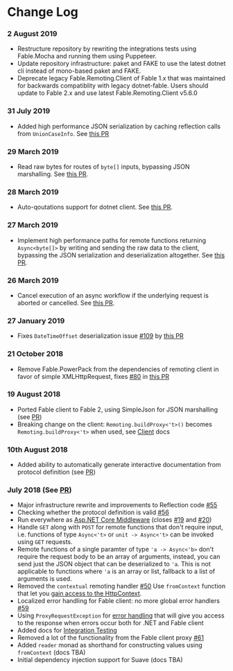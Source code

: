 # Change Log

### 2 August 2019
- Restructure repository by rewriting the integrations tests using Fable.Mocha and running them using Puppeteer.
- Update repository infrastructure: paket and FAKE to use the latest dotnet cli instead of mono-based paket and FAKE.
- Deprecate legacy Fable.Remoting.Client of Fable 1.x that was maintained for backwards compatiblity with legacy dotnet-fable. Users should update to Fable 2.x and use latest Fable.Remoting.Client v5.6.0

### 31 July 2019
- Added high performance JSON serialization by caching reflection calls from `UnionCaseInfo`. See [this PR](https://github.com/Zaid-Ajaj/Fable.Remoting/pull/128)

### 29 March 2019
- Read raw bytes for routes of `byte[]` inputs, bypassing JSON marshalling. See [this PR](https://github.com/Zaid-Ajaj/Fable.Remoting/pull/119).

### 28 March 2019
- Auto-qoutations support for dotnet client. See [this PR](https://github.com/Zaid-Ajaj/Fable.Remoting/pull/118).

### 27 March 2019
- Implement high performance paths for remote functions returning `Async<byte[]>` by writing and sending the raw data to the client, bypassing the JSON serialization and deserialization altogether. See [this PR](https://github.com/Zaid-Ajaj/Fable.Remoting/pull/117).

### 26 March 2019
- Cancel execution of an async workflow if the underlying request is aborted or cancelled. See [this PR](https://github.com/Zaid-Ajaj/Fable.Remoting/pull/115).

### 27 January 2019
 - Fixes `DateTimeOffset` deserialization issue [#109](https://github.com/Zaid-Ajaj/Fable.Remoting/issues/109) by [this PR](https://github.com/Zaid-Ajaj/Fable.Remoting/pull/110)

### 21 October 2018
- Remove Fable.PowerPack from the dependencies of remoting client in favor of simple XMLHttpRequest, fixes [#80](https://github.com/Zaid-Ajaj/Fable.Remoting/issues/80) in [this PR](https://github.com/Zaid-Ajaj/Fable.Remoting/pull/86)


### 19 August 2018
- Ported Fable client to Fable 2, using SimpleJson for JSON marshalling (see [PR](https://github.com/Zaid-Ajaj/Fable.Remoting/pull/71))
- Breaking change on the client: `Remoting.buildProxy<'t>()` becomes  `Remoting.buildProxy<'t>` when used, see [Client](client.md) docs

### 10th August 2018
 - Added ability to automatically generate interactive documentation from protocol definition (see [PR](https://github.com/Zaid-Ajaj/Fable.Remoting/pull/68))


### July 2018 (See [PR](https://github.com/Zaid-Ajaj/Fable.Remoting/pull/58))

 - Major infrastructure rewrite and improvements to Reflection code [#55](https://github.com/Zaid-Ajaj/Fable.Remoting/issues/55)
 - Checking whether the protocol definition is valid [#56](https://github.com/Zaid-Ajaj/Fable.Remoting/issues/56)
 - Run everywhere as [Asp.NET Core Middleware](aspnet-core.md) (closes [#19](https://github.com/Zaid-Ajaj/Fable.Remoting/issues/19) and [#20](https://github.com/Zaid-Ajaj/Fable.Remoting/issues/20))
 - Handle `GET` along with `POST` for remote functions that don't require input, i.e. functions of type `Async<'t>` or `unit -> Async<'t>` can be invoked using `GET` requests.
 - Remote functions of a single paramter of type `'a -> Async<'b>` don't require the request body to be an array of arguments, instead, you can send just the JSON object that can be deserialized to `'a`. This is not applicable to functions where `'a` is an array or list, fallback to a list of arguments is used.
 - Removed the `contextual` remoting handler [#50](https://github.com/Zaid-Ajaj/Fable.Remoting/issues/50) Use `fromContext` function that let you [gain access to the HttpContext](request-context.md).
 - Localized error handling for Fable client: no more global error handlers [#59](https://github.com/Zaid-Ajaj/Fable.Remoting/issues/59)
 - Using `ProxyRequestException` for [error handling](error-handling.md) that will give you access to the response when errors occur both for .NET and Fable client
 - Added docs for [Integration Testing](dotnet-integration-tests.md)
 - Removed a lot of the functionality from the Fable client proxy [#61](https://github.com/Zaid-Ajaj/Fable.Remoting/issues/61)
 - Added `reader` monad as shorthand for constructing values using `fromContext` (docs TBA)
 - Initial dependency injection support for Suave (docs TBA)